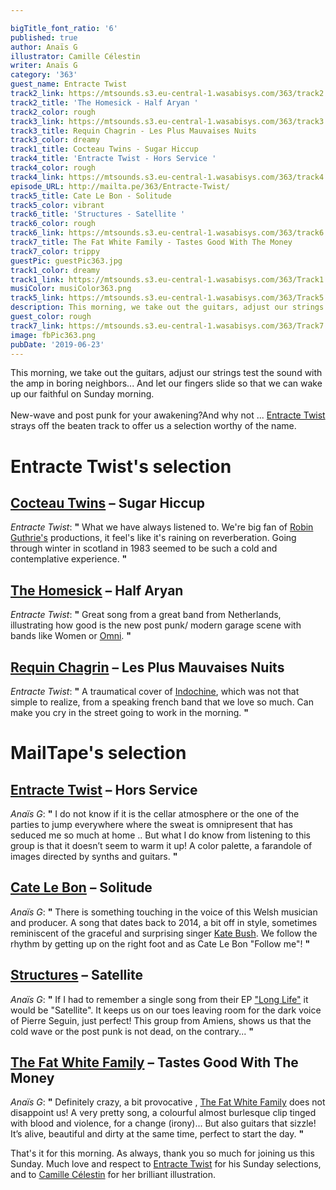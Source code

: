 ```yaml
---

bigTitle_font_ratio: '6'
published: true
author: Anaïs G
illustrator: Camille Célestin
writer: Anaïs G
category: '363'
guest_name: Entracte Twist
track2_link: https://mtsounds.s3.eu-central-1.wasabisys.com/363/track2.mp3
track2_title: 'The Homesick - Half Aryan '
track2_color: rough
track3_link: https://mtsounds.s3.eu-central-1.wasabisys.com/363/track3.mp3
track3_title: Requin Chagrin - Les Plus Mauvaises Nuits
track3_color: dreamy
track1_title: Cocteau Twins - Sugar Hiccup
track4_title: 'Entracte Twist - Hors Service '
track4_color: rough
track4_link: https://mtsounds.s3.eu-central-1.wasabisys.com/363/track4.mp3
episode_URL: http://mailta.pe/363/Entracte-Twist/
track5_title: Cate Le Bon - Solitude
track5_color: vibrant
track6_title: 'Structures - Satellite '
track6_color: rough
track6_link: https://mtsounds.s3.eu-central-1.wasabisys.com/363/track6.mp3
track7_title: The Fat White Family - Tastes Good With The Money
track7_color: trippy
guestPic: guestPic363.jpg
track1_color: dreamy
track1_link: https://mtsounds.s3.eu-central-1.wasabisys.com/363/Track1.mp3
musiColor: musiColor363.png
track5_link: https://mtsounds.s3.eu-central-1.wasabisys.com/363/Track5.mp3
description: This morning, we take out the guitars, adjust our strings test the sound with the amp in boring neighbors...  And let our fingers slide so that we can wake up our faithful on Sunday morning. New-wave and post punk for your awakening?  And why not ... Entracte Twist" strays off the beaten track to offer us a selection worthy of the name.
guest_color: rough
track7_link: https://mtsounds.s3.eu-central-1.wasabisys.com/363/Track7.mp3
image: fbPic363.png
pubDate: '2019-06-23'
---
```

 This morning, we take out the guitars, adjust our strings test the sound with the amp in boring neighbors...  And let our fingers slide so that we can wake up our faithful on Sunday morning.
<br><br>
New-wave and post punk for your awakening?And why not ... [Entracte Twist](https://www.facebook.com/EntracteTwist/) strays off the beaten track to offer us a selection worthy of the name.


# Entracte Twist's selection

##  [Cocteau Twins](https://www.cocteautwins.com/) – Sugar Hiccup
_Entracte Twist_: **"** What we have always listened to. We're big fan of [Robin Guthrie's](https://fr.wikipedia.org/wiki/Robin_Guthrie) productions, it feel's like it's raining on reverberation. Going through winter in scotland in 1983 seemed to be such a cold and contemplative experience. **"** 

## [The Homesick](https://thehomesick.bandcamp.com/) – Half Aryan
_Entracte Twist_: **"** Great song from a great band from Netherlands, illustrating how good is the new post punk/ modern garage scene with bands like Women or [Omni](https://omniatl.bandcamp.com/). **"** 

## [Requin Chagrin](https://www.facebook.com/chagrin.requin/) – Les Plus Mauvaises Nuits
_Entracte Twist_: **"** A traumatical cover of [Indochine](https://indo.fr/), which was not that simple to realize, from a speaking french band that we love so much. Can make you cry in the street going to work in the morning. **"** 


# MailTape's selection

## [Entracte Twist](https://requiempouruntwister.bandcamp.com/album/entracte-twist) – Hors Service
_Anaïs G_: **"** I do not know if it is the cellar atmosphere or the one of the parties to jump everywhere where the sweat is omnipresent that has seduced me so much at home .. But what I do know from listening to this group is that it doesn’t seem to warm it up! A color palette, a farandole of images directed by synths and guitars. **"** 

## [Cate Le Bon](http://www.catelebon.com/) – Solitude
_Anaïs G_: **"** There is something touching in the voice of this Welsh musician and producer. A song that dates back to 2014, a bit off in style, sometimes reminiscent of the graceful and surprising singer [Kate Bush](https://fr.wikipedia.org/wiki/Kate_Bush). We follow the rhythm by getting up on the right foot and as Cate Le Bon "Follow me"! **"** 

## [Structures](https://structuresfr.bandcamp.com/releases) – Satellite
_Anaïs G_: **"** If I had to remember a single song from their EP ["Long Life"](https://soundcloud.com/structuresband/sets/ep-long-life) it would be "Satellite". It keeps us on our toes leaving room for the dark voice of Pierre Seguin, just perfect! This group from Amiens, shows us that the cold wave or the post punk is not dead, on the contrary... **"** 

## [The Fat White Family](https://fatwhitefamily.bandcamp.com/) – Tastes Good With The Money
_Anaïs G_: **"** Definitely crazy, a bit provocative , [The Fat White Family](https://fr.wikipedia.org/wiki/Fat_White_Family) does not disappoint us! A very pretty song, a colourful almost burlesque clip tinged with blood and violence, for a change (irony)... But also guitars that sizzle! It’s alive, beautiful and dirty at the same time, perfect to start the day. **"** 


 That's it for this morning. As always, thank you so much for joining us this Sunday. Much love and respect to [Entracte Twist](https://www.facebook.com/EntracteTwist/) for his Sunday selections, and to [Camille Célestin](https://www.instagram.com/bravocamo/) for her brilliant illustration.

